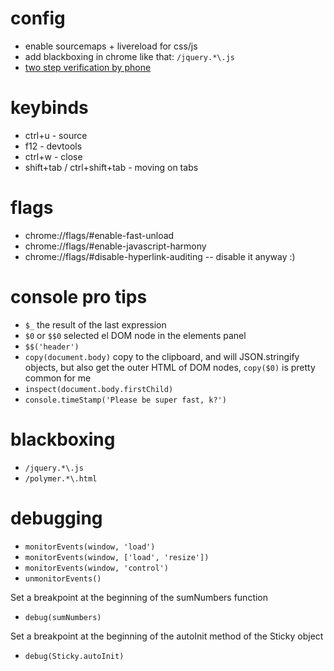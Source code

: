 # config

- enable sourcemaps + livereload for css/js
- add blackboxing in chrome like that: `/jquery.*\.js`
- [two step verification by phone](https://www.google.com/intl/ru/landing/2step/)

# keybinds

- ctrl+u - source
- f12 - devtools
- ctrl+w - close
- shift+tab / ctrl+shift+tab - moving on tabs

# flags

- chrome://flags/#enable-fast-unload
- chrome://flags/#enable-javascript-harmony
- chrome://flags/#disable-hyperlink-auditing -- disable it anyway :)

# console pro tips

- `$_` the result of the last expression
- `$0` or `$$0` selected el DOM node in the elements panel
- `$$('header')`
- `copy(document.body)` copy to the clipboard, and will JSON.stringify objects, but also get the outer HTML of DOM nodes, `copy($0)` is pretty common for me
- `inspect(document.body.firstChild)`
- `console.timeStamp('Please be super fast, k?')`

# blackboxing

- `/jquery.*\.js`
- `/polymer.*\.html`

# debugging

- `monitorEvents(window, 'load')`
- `monitorEvents(window, ['load', 'resize'])`
- `monitorEvents(window, 'control')`
- `unmonitorEvents()`

Set a breakpoint at the beginning of the sumNumbers function

- `debug(sumNumbers)`

Set a breakpoint at the beginning of the autoInit method of the Sticky object

- `debug(Sticky.autoInit)`
